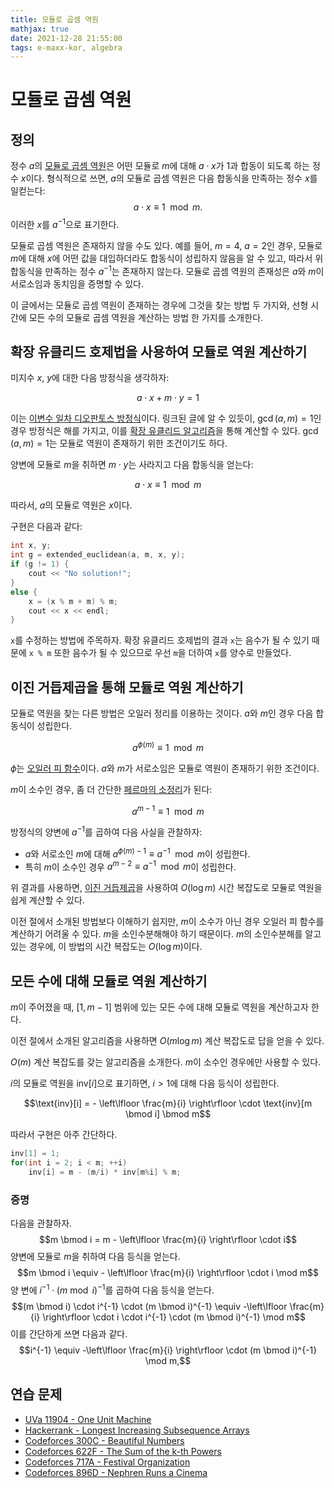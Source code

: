 ```yaml
---
title: 모듈로 곱셈 역원
mathjax: true
date: 2021-12-28 21:55:00
tags: e-maxx-kor, algebra
---
```


# 모듈로 곱셈 역원

## 정의

정수 $a$의 [모듈로 곱셈 역원](http://en.wikipedia.org/wiki/Modular_multiplicative_inverse)은 어떤 모듈로 $m$에 대해 $a \cdot x$가 1과 합동이 되도록 하는 정수 $x$이다.
형식적으로 쓰면, $a$의 모듈로 곱셈 역원은 다음 합동식을 만족하는 정수 $x$를 일컫는다:
$$a \cdot x \equiv 1 \mod m.$$
이러한 $x$를 $a^{-1}$으로 표기한다.

모듈로 곱셈 역원은 존재하지 않을 수도 있다. 예를 들어, $m = 4$, $a = 2$인 경우, 모듈로 $m$에 대해 $x$에 어떤 값을 대입하더라도 합동식이 성립하지 않음을 알 수 있고, 따라서 위 합동식을 만족하는 정수 $a^{-1}$는 존재하지 않는다.
모듈로 곱셈 역원의 존재성은 $a$와 $m$이 서로소임과 동치임을 증명할 수 있다.

이 글에서는 모듈로 곱셈 역원이 존재하는 경우에 그것을 찾는 방법 두 가지와, 선형 시간에 모든 수의 모듈로 곱셈 역원을 계산하는 방법 한 가지를 소개한다.

## 확장 유클리드 호제법을 사용하여 모듈로 역원 계산하기

미지수 $x$, $y$에 대한 다음 방정식을 생각하자:

$$a \cdot x + m \cdot y = 1$$

이는 [이변수 일차 디오판토스 방정식](./algebra/linear-diophantine-equation.html)이다.
링크된 글에 알 수 있듯이, $\gcd(a, m) = 1$인 경우 방정식은 해를 가지고, 이를 [확장 유클리드 알고리즘](http://en.wikipedia.org/wiki/Extended_Euclidean_algorithm)을 통해 계산할 수 있다.
$\gcd(a, m) = 1$는 모듈로 역원이 존재하기 위한 조건이기도 하다.

양변에 모듈로 $m$을 취하면 $m \cdot y$는 사라지고 다음 합동식을 얻는다:

$$a \cdot x \equiv 1 \mod m$$

따라서, $a$의 모듈로 역원은 $x$이다.

구현은 다음과 같다:

```cpp
int x, y;
int g = extended_euclidean(a, m, x, y);
if (g != 1) {
    cout << "No solution!";
}
else {
    x = (x % m + m) % m;
    cout << x << endl;
}
```

`x`를 수정하는 방법에 주목하자.
확장 유클리드 호제법의 결과  `x`는 음수가 될 수 있기 때문에 `x % m` 또한 음수가 될 수 있으므로 우선 `m`을 더하여 `x`를 양수로 만들었다.

## 이진 거듭제곱을 통해 모듈로 역원 계산하기

모듈로 역원을 찾는 다른 방법은 오일러 정리를 이용하는 것이다. $a$와 $m$인 경우 다음 합동식이 성립한다.

$$a^{\phi (m)} \equiv 1 \mod m$$

$\phi$는 [오일러 피 함수](./algebra/phi-function.html)이다.
$a$와 $m$가 서로소임은 모듈로 역원이 존재하기 위한 조건이다.

$m$이 소수인 경우, 좀 더 간단한 [페르마의 소정리](http://en.wikipedia.org/wiki/Fermat's_little_theorem)가 된다:

$$a^{m - 1} \equiv 1 \mod m$$

방정식의 양변에 $a^{-1}$를 곱하여 다음 사실을 관찰하자:

* $a$와 서로소인 $m$에 대해 $a ^ {\phi (m) - 1} \equiv a ^{-1} \mod m$이 성립한다.
* 특히 $m$이 소수인 경우 $a ^ {m - 2} \equiv a ^ {-1} \mod m$이 성립한다.

위 결과를 사용하면, [이진 거듭제곱](./algebra/binary-exp.html)을 사용하여 $O(\log m)$ 시간 복잡도로 모듈로 역원을 쉽게 계산할 수 있다.

이전 절에서 소개된 방법보다 이해하기 쉽지만, $m$이 소수가 아닌 경우 오일러 피 함수를 계산하기 어려울 수 있다. $m$을 소인수분해해야 하기 때문이다. $m$의 소인수분해를 알고 있는 경우에, 이 방법의 시간 복잡도는 $O(\log m)$이다.

## 모든 수에 대해 모듈로 역원 계산하기

$m$이 주어졌을 때, $[1, m - 1]$ 범위에 있는 모든 수에 대해 모듈로 역원을 계산하고자 한다.

이전 절에서 소개된 알고리즘을 사용하면 $O(m \log m)$ 계산 복잡도로 답을 얻을 수 있다.

$O(m)$ 계산 복잡도를 갖는 알고리즘을 소개한다. $m$이 소수인 경우에만 사용할 수 있다.

$i$의 모듈로 역원을 $\text{inv}[i]$으로 표기하면, $i > 1$에 대해 다음 등식이 성립한다.

$$\text{inv}[i] = - \left\lfloor \frac{m}{i} \right\rfloor \cdot \text{inv}[m \bmod i] \bmod m$$

따라서 구현은 아주 간단하다.

```cpp
inv[1] = 1;
for(int i = 2; i < m; ++i)
    inv[i] = m - (m/i) * inv[m%i] % m;
```

### 증명

다음을 관찰하자.
$$m \bmod i = m -  \left\lfloor \frac{m}{i} \right\rfloor \cdot i$$
양변에 모듈로 $m$을 취하여 다음 등식을 얻는다.
$$m \bmod i \equiv - \left\lfloor \frac{m}{i} \right\rfloor \cdot i \mod m$$
양 변에 $i^{-1} \cdot (m \bmod i)^{-1}$를 곱하여 다음 등식을 얻는다.
$$(m \bmod i) \cdot i^{-1} \cdot (m \bmod i)^{-1} \equiv -\left\lfloor \frac{m}{i} \right\rfloor \cdot i \cdot i^{-1} \cdot (m \bmod i)^{-1} \mod m$$
이를 간단하게 쓰면 다음과 같다.
$$i^{-1} \equiv -\left\lfloor \frac{m}{i} \right\rfloor \cdot (m \bmod i)^{-1} \mod m,$$



## 연습 문제

* [UVa 11904 - One Unit Machine](https://uva.onlinejudge.org/index.php?option=com_onlinejudge&Itemid=8&page=show_problem&problem=3055)
* [Hackerrank - Longest Increasing Subsequence Arrays](https://www.hackerrank.com/contests/world-codesprint-5/challenges/longest-increasing-subsequence-arrays)
* [Codeforces 300C - Beautiful Numbers](http://codeforces.com/problemset/problem/300/C)
* [Codeforces 622F - The Sum of the k-th Powers](http://codeforces.com/problemset/problem/622/F)
* [Codeforces 717A - Festival Organization](http://codeforces.com/problemset/problem/717/A)
* [Codeforces 896D - Nephren Runs a Cinema](http://codeforces.com/problemset/problem/896/D)
